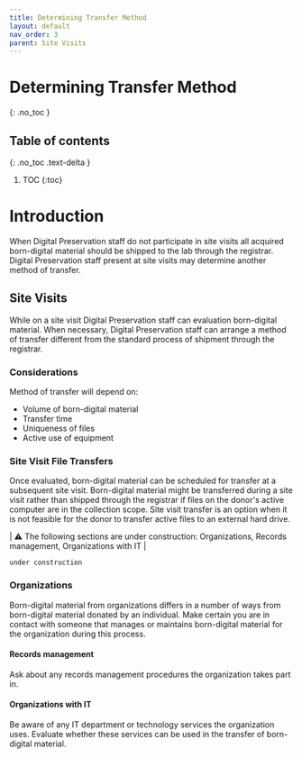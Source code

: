 ```yaml
---
title: Determining Transfer Method
layout: default
nav_order: 3
parent: Site Visits
---
```


# Determining Transfer Method
{: .no_toc }

## Table of contents
{: .no_toc .text-delta }

1. TOC
{:toc}

# Introduction
When Digital Preservation staff do not participate in site visits all acquired born-digital material should be shipped to the lab through the registrar. Digital Preservation staff present at site visits may determine another method of transfer. 

## Site Visits
While on a site visit Digital Preservation staff can evaluation born-digital material. When necessary, Digital Preservation staff can arrange a method of transfer different from the standard process of shipment through the registrar.

### Considerations
Method of transfer will depend on:
* Volume of born-digital material
* Transfer time
* Uniqueness of files
* Active use of equipment

### Site Visit File Transfers
Once evaluated, born-digital material can be scheduled for transfer at a subsequent site visit. Born-digital material might be transferred during a site visit rather than shipped through the registrar if files on the donor's active computer are in the collection scope. Site visit transfer is an option when it is not feasible for the donor to transfer active files to an external hard drive. 

| :warning: The following sections are under construction: Organizations, Records management, Organizations with IT         |  



```
under construction

```
<!-- The following section is meant to acknowledge that Digital Preservation staff's current interaction with donors is geared towards individuals rather than organizations. Procedures should be evaluated to leverage resources those organizations may have when arranging transfer. -->
### Organizations

Born-digital material from organizations differs in a number of ways from born-digital material donated by an individual. Make certain you are in contact with someone that manages or maintains born-digital material for the organization during this process.

#### Records management

Ask about any records management procedures the organization takes part in.

#### Organizations with IT
Be aware of any IT department or technology services the organization uses. Evaluate whether these services can be used in the transfer of born-digital material.